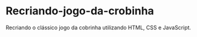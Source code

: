 # Recriando-jogo-da-crobinha
 Recriando o clássico jogo da cobrinha utilizando HTML, CSS e JavaScript.
